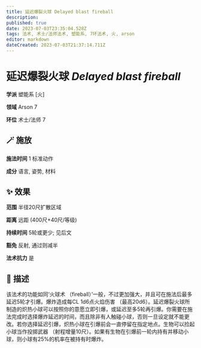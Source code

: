 ```yaml
---
title: 延迟爆裂火球 Delayed blast fireball
description: 
published: true
date: 2023-07-03T23:35:04.528Z
tags: 法术, 术士/法师法术, 塑能系, 7环法术, 火, arson
editor: markdown
dateCreated: 2023-07-03T21:37:14.711Z
---
```


# **延迟爆裂火球** *Delayed blast fireball*

**学派** 塑能系 \[火\] 

**领域** Arson 7

**环位** 术士/法师 7

## 🪄 施放

**施法时间** 1 标准动作

**成分** 语言, 姿势, 材料

## ✨ 效果  

**范围** 半径20尺扩散区域

**距离** 远距 (400尺+40尺/等级)  

**持续时间** 5轮或更少; 见后文 

**豁免** 反射, 通过则减半

**法术抗力** 是

## 📖 描述

该法术的功能如同‘火球术 （fireball）’一般，不过更加强大，并且可在施法后最多延迟5轮才引爆。爆炸造成每CL 1d6点火焰伤害 （最高20d6）。延迟爆裂火球所制造的炽热小球可以按照你的意愿立即引爆，或延迟至多5轮再引爆。你需要在施法完成时选择爆炸延迟的时间，而且除非有人触碰小球，否则一旦设定就不能更改。若你选择延迟引爆，炽热小球在引爆前会一直停留在指定地点。生物可以捡起小球当作投掷武器 （射程增量10尺）。如果有生物在引爆前一轮内持有并移动小球，则小球有25%的机率在被持有时爆炸。
    
